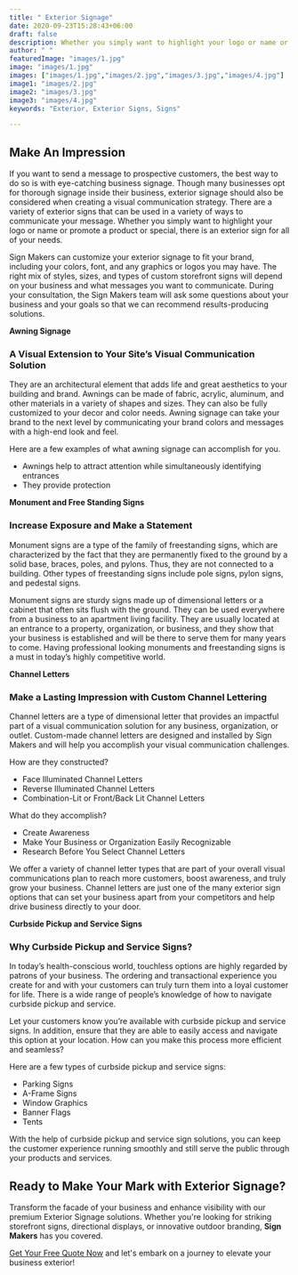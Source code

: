 ```yaml
---
title: " Exterior Signage"
date: 2020-09-23T15:28:43+06:00
draft: false
description: Whether you simply want to highlight your logo or name or promote a product or special, there is an exterior sign for all of your needs.
author: " "
featuredImage: "images/1.jpg"
image: "images/1.jpg"
images: ["images/1.jpg","images/2.jpg","images/3.jpg","images/4.jpg"]
image1: "images/2.jpg"
image2: "images/3.jpg"
image3: "images/4.jpg"
keywords: "Exterior, Exterior Signs, Signs"

---
```

## Make An Impression

If you want to send a message to prospective customers, the best way to do so is with eye-catching business signage. Though many businesses opt for thorough signage inside their business, exterior signage should also be considered when creating a visual communication strategy. There are a variety of exterior signs that can be used in a variety of ways to communicate your message. Whether you simply want to highlight your logo or name or promote a product or special, there is an exterior sign for all of your needs.

Sign Makers can customize your exterior signage to fit your brand, including your colors, font, and any graphics or logos you may have. The right mix of styles, sizes, and types of custom storefront signs will depend on your business and what messages you want to communicate. During your consultation, the Sign Makers team will ask some questions about your business and your goals so that we can recommend results-producing solutions.

**Awning Signage**
### A Visual Extension to Your Site’s Visual Communication Solution

They are an architectural element that adds life and great aesthetics to your building and brand. Awnings can be made of fabric, acrylic, aluminum, and other materials in a variety of shapes and sizes. They can also be fully customized to your decor and color needs. Awning signage can take your brand to the next level by communicating your brand colors and messages with a high-end look and feel.

Here are a few examples of what awning signage can accomplish for you.
- Awnings help to attract attention while simultaneously identifying entrances
- They provide protection

**Monument and Free Standing Signs**
### Increase Exposure and Make a Statement

Monument signs are a type of the family of freestanding signs, which are characterized by the fact that they are permanently fixed to the ground by a solid base, braces, poles, and pylons. Thus, they are not connected to a building. Other types of freestanding signs include pole signs, pylon signs, and pedestal signs.

Monument signs are sturdy signs made up of dimensional letters or a cabinet that often sits flush with the ground. They can be used everywhere from a business to an apartment living facility. They are usually located at an entrance to a property, organization, or business, and they show that your business is established and will be there to serve them for many years to come. Having professional looking monuments and freestanding signs is a must in today’s highly competitive world.

**Channel Letters**
### Make a Lasting Impression with Custom Channel Lettering

Channel letters are a type of dimensional letter that provides an impactful part of a visual communication solution for any business, organization, or outlet. Custom-made channel letters are designed and installed by Sign Makers and will help you accomplish your visual communication challenges.

How are they constructed?
- Face Illuminated Channel Letters
- Reverse Illuminated Channel Letters
- Combination-Lit or Front/Back Lit Channel Letters

What do they accomplish?
- Create Awareness
- Make Your Business or Organization Easily Recognizable
- Research Before You Select Channel Letters

We offer a variety of channel letter types that are part of your overall visual communications plan to reach more customers, boost awareness, and truly grow your business. Channel letters are just one of the many exterior sign options that can set your business apart from your competitors and help drive business directly to your door.

**Curbside Pickup and Service Signs**
### Why Curbside Pickup and Service Signs?

In today’s health-conscious world, touchless options are highly regarded by patrons of your business. The ordering and transactional experience you create for and with your customers can truly turn them into a loyal customer for life. There is a wide range of people’s knowledge of how to navigate curbside pickup and service.

Let your customers know you’re available with curbside pickup and service signs. In addition, ensure that they are able to easily access and navigate this option at your location. How can you make this process more efficient and seamless?

Here are a few types of curbside pickup and service signs:
- Parking Signs
- A-Frame Signs
- Window Graphics
- Banner Flags
- Tents

With the help of curbside pickup and service sign solutions, you can keep the customer experience running smoothly and still serve the public through your products and services.


## Ready to Make Your Mark with Exterior Signage?

Transform the facade of your business and enhance visibility with our premium Exterior Signage solutions. Whether you're looking for striking storefront signs, directional displays, or innovative outdoor branding, **Sign Makers** has you covered.

[Get Your Free Quote Now](/quotation-form/) and let's embark on a journey to elevate your business exterior!

